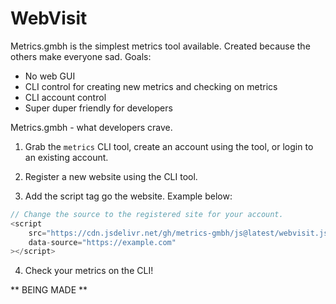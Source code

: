 # WebVisit

Metrics.gmbh is the simplest metrics tool available. Created because the others make everyone sad.
Goals:
- No web GUI
- CLI control for creating new metrics and checking on metrics
- CLI account control
- Super duper friendly for developers

Metrics.gmbh - what developers crave.

1. Grab the `metrics` CLI tool, create an account using the tool, or login to an existing account.

2. Register a new website using the CLI tool.

3. Add the script tag go the website. Example below:

```javascript
// Change the source to the registered site for your account.
<script 
    src="https://cdn.jsdelivr.net/gh/metrics-gmbh/js@latest/webvisit.js?source=https://example.com"
    data-source="https://example.com"
></script>
```

4. Check your metrics on the CLI!

** BEING MADE **

